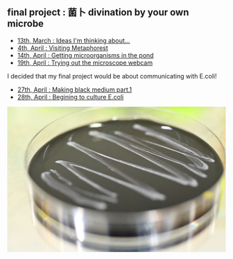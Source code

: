 ## final project : 菌卜 divination by your own microbe

- [13th, March : Ideas I'm thinking about...](0313/index.md)
- [4th, April : Visiting Metaphorest](../docs/week6/1/d/index.md)
- [14th, April : Getting microorganisms in the pond](0414/index.md)
- [19th, April : Trying out the microscope webcam](0419/index.md)

I decided that my final project would be about communicating with E.coli!
- [27th, April : Making black medium part.1](0427/index.md)
- [28th, April : Begining to culture E.coli](0428/index.md)


<img alt="img" src="images/IMG_4673.jpeg">